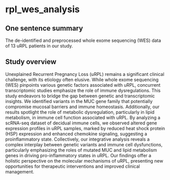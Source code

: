 # rpl_wes_analysis

## One sentence summary
The de-identified and preprocessed whole exome sequencing (WES) data of 13 uRPL patients in our study.

## Study overview
Unexplained Recurrent Pregnancy Loss (uRPL) remains a significant clinical challenge, with its etiology often elusive. 
While whole exome sequencing (WES) pinpoints various genetic factors associated with uRPL, concurrent transcriptomic studies emphasize the role of immune dysregulations. 
This study endeavors to bridge the gap between genetic and transcriptomic insights. 
We identified variants in the MUC gene family that potentially compromise mucosal barriers and immune homeostasis. 
Additionally, our results spotlight the role of metabolic dysregulation, particularly in lipid metabolism, in immune cell function associated with uRPL. 
By analyzing a scRNA-seq dataset of decidual immune cells, we observed altered gene expression profiles in uRPL samples, marked by reduced heat shock protein (HSP) expression and enhanced chemokine signaling, suggesting a proinflammatory state. 
Collectively, our integrative analysis reveals a complex interplay between genetic variants and immune cell dysfunctions, particularly emphasizing the roles of mutated MUC and lipid metabolism genes in driving pro-inflammatory states in uRPL. 
Our findings offer a holistic perspective on the molecular mechanisms of uRPL, presenting new opportunities for therapeutic interventions and improved clinical management.
